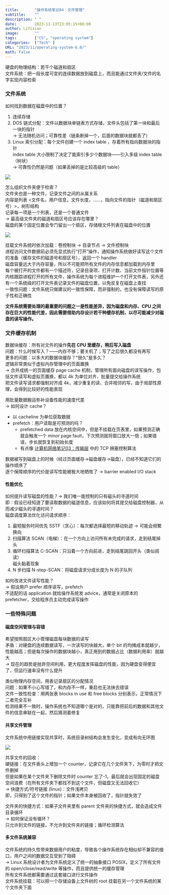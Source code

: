 ```yaml
---
title:       "操作系统笔记04：文件管理"
subtitle:    ""
description: " "
date:        2023-11-13T23:05:15+08:00
author: LiYixian
image:       ""
tags:        ["CS", "operating system"]
categories:  ["Tech" ]
URL: "2023/11/operating-system-6.0/"
math: False
---
```


硬盘的物理结构：若干个磁道和扇区  
文件系统：把一段长度可变的连续数据放到磁盘上，而且能通过文件夹/文件的名字实现内容检索  

### 文件系统

如何找到数据在磁盘中的位置？  
1. 连续存储  
2. DOS 链式分配：文件以数据块单链表方式存储，文件头包括了第一块和最后一块的指针  
	-> 无法随机访问；可靠性差（链条断掉一个，后面的数据块就都丢了）  
3. Linux 索引分配：每个文件创建一个 index table ，存着所有指向数据块的指针  
	index table 大小限制了决定了能索引多少个数据块——引入多级 index table（树状）  
	-> 可靠性仍然是问题（如果丢掉的是比较高级的 table）  

![](/img/文件索引.jpg)

怎么组织文件夹便于检索？  
文件夹也是一种文件，记录文件之间的从属关系  
内容是列表 <文件名，用户信息，文件长度，……，指向文件的指针（磁道和扇区号）>，树形结构  
记录每一项是一个列表，还是一个普通文件  
-> 最高级文件夹的磁道和扇区号应该存在哪里？  
磁盘的某个固定位置会专门留出一个扇区，存储根文件列表在磁盘中的位置  

![](/img/文件系统的存储视图.png)

挂载文件系统时依次加载：卷控制块 -> 目录节点 -> 文件控制块  
进程访问文件数据前必须先显式执行“打开”操作，通知操作系统做好读写这个文件的准备（缓存文件的磁道号和扇区号），返回一个 handler  
磁盘容量远大于内存容量，所以不可能把所有文件的内存信息都加载到内存里  
每个被打开的文件都有一个描述符，记录目录项、打开计数、当前文件指针位置等  
内核跟踪进程打开的所有文件，操作系统为每个进程维护一个打开文件表，另外还有一个系统级的打开文件表记录文件的磁盘位置，以免反复在磁盘上查找  
一致性问题：文件系统只做建议的一致性保障，而非强制的，也没有保障读写的原子性和正确性  

**文件系统需要处理的最重要的问题之一是性能差异，因为磁盘和内存、CPU 之间存在巨大的性能代差，因此需要借助内存设计若干种缓存机制，以尽可能减少对磁盘的读写操作。**  
### 文件缓存机制

数据块缓存：所有对文件的操作**先在 CPU 里缓存，稍后写入磁盘**  
问题：什么时候写入？——内存不够；要关机了；写了之后很久都没有再写  
更多的问题：以多大的数据块缓存？“很久”是多久？  
逻辑非常类似于虚拟内存管理中的页面置换  
-> 合并成统一的页面缓存 page cache 机制，管理所有面向磁盘的读写操作，包括文件读写和虚拟页置换，都以 4k 为单位对齐，批量提交给操作系统  
把文件读写请求都强制对齐成 4k，减少重复的读、合并相邻的写，由于局部性原理，会得到比较好的性能表现  

用批量数据搬运弥补设备性能的速度代差  
-> 如何设计 cache？  
- 以 cacheline 为单位获取数据
- prefetch：用户读取是可预测的吗？  
	- prefetched data 放在内核空间中，但是不挂载在页表里，如果预测正确就会触发一个 minor page fault，下次预测就将窗口放大一倍；如果错误，步长就恢复到初始长度  
	- 有点像 [计算机网络笔记03：传输层](https://liyixian06.github.io/2023/10/computer-networking-ch3/) 中的 TCP 拥塞控制算法  

数据被写到磁盘上的时候（经过页面缓存->磁盘缓存->磁盘），已经不知道它们的操作顺序了  
逐个保障顺序的代价是读写性能被极大地牺牲了 -> barrier enabled I/O stack  
#### 性能优化

如何提升读写磁盘的性能？-> 我们唯一能控制的只有磁头的寻道时间  
即：假设已经知道了要读取数据的磁道信息，应该如何将其提交给磁盘控制器，从而减少磁头的寻道时间？  
磁盘调度算法优化访问请求顺序：  
1. 最短服务时间优先 SSTF（贪心）：每次都选择最短的移动轨迹 -> 可能会频繁换向  
2. 扫描算法 SCAN（电梯）：在一个方向上访问所有未完成的请求，走到结尾掉头  
3. 循环扫描算法 C-SCAN：只沿着一个方向前进，走到结尾跳回开头（类似阅读）  
	磁头黏着现象
4. N 步扫描 N-step-SCAN：将磁盘请求分成长度为 N 的子队列  

如何改进文件读写性能？  
-> 假设用户 prefer 顺序读写，prefetch  
不适配的话 application 就给操作系统发 advice，通常是关闭原本的 prefetcher，交给程序员主动完成读写操作  
### 一些特殊问题

#### 磁盘空间管理与容错  

希望按照扇区大小管理磁盘每块数据的读写  
矛盾：对硬盘的连续数据读写，一次读写的块越大，单个 bit 的均摊成本就越少，性能越高；但是每次操作的数据块越小，真正用到的数据占比（数据利用率）就越大  
-> 现在的趋势是抛弃空间利用，更大程度发挥磁盘的性能，因为硬盘变得便宜了，但运行速率没有什么提升  

类似物理内存空间，用表记录扇区的分配情况  
问题：如果不小心写错了，和内存不一样，重启也无法抹去错误  
文件一致性检查：用两张表 blocks in use 和 free blocks 分别表示，正常情况下二者完全互补  
检测结果不一致时，操作系统也不知道哪个是对的，只能靠把前后的数据和其他文件的信息串联在一起，然后猜测着修复  

#### 共享文件管理

文件系统中用链接实现共享时，系统目录树结构会发生变化，变成有向无环图  

![](/img/文件别名.png)

共享文件的回收：  
硬链接：在文件表头上增加一个 counter，记录它在几个文件夹下，为零时才把文件删掉  
但是如果在某个文件夹下删除文件时 counter 忘了-1，最后就会出现固定的磁盘空间浪费（在所有文件夹下都找不到这个文件，但磁盘又无法回收它）  
-> 快捷方式/符号链接 (linux)：文件浅拷贝  
即，只得到了这个文件的指针；如果文件本身被回收了，指针就失效了  

文件夹的快捷方式：如果子文件夹里有 parent 文件夹的快捷方式，就会造成文件目录循环  
-> 如何保证没有循环？  
只允许到文件的链接，不允许到文件夹的链接；循环检测算法  

#### 多文件系统兼容

文件系统的持久性带来数据用户的粘度，导致各个操作系统存在相似却不兼容的接口，用户之间的数据交互受到了阻碍  
-> Linux 系统设计者为文件系统定义了统一的抽象接口 POSIX，定义了所有文件的 open/close/read/write 等操作，而且提供统一的缓存管理  
所有文件系统都需要通过这套接口进行文件操作  
文件系统挂载：可以把一个存储设备上文件树的 root 挂载在另一个文件系统的某个文件夹下面  
